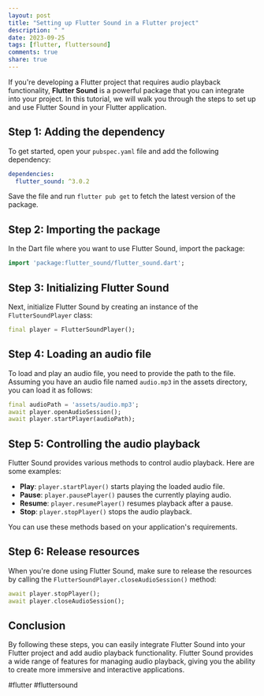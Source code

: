 ```yaml
---
layout: post
title: "Setting up Flutter Sound in a Flutter project"
description: " "
date: 2023-09-25
tags: [flutter, fluttersound]
comments: true
share: true
---
```


If you're developing a Flutter project that requires audio playback functionality, **Flutter Sound** is a powerful package that you can integrate into your project. In this tutorial, we will walk you through the steps to set up and use Flutter Sound in your Flutter application.

## Step 1: Adding the dependency

To get started, open your `pubspec.yaml` file and add the following dependency:

```yaml
dependencies:
  flutter_sound: ^3.0.2
```

Save the file and run `flutter pub get` to fetch the latest version of the package.

## Step 2: Importing the package

In the Dart file where you want to use Flutter Sound, import the package:

```dart
import 'package:flutter_sound/flutter_sound.dart';
```

## Step 3: Initializing Flutter Sound

Next, initialize Flutter Sound by creating an instance of the `FlutterSoundPlayer` class:

```dart
final player = FlutterSoundPlayer();
```

## Step 4: Loading an audio file

To load and play an audio file, you need to provide the path to the file. Assuming you have an audio file named `audio.mp3` in the assets directory, you can load it as follows:

```dart
final audioPath = 'assets/audio.mp3';
await player.openAudioSession();
await player.startPlayer(audioPath);
```

## Step 5: Controlling the audio playback

Flutter Sound provides various methods to control audio playback. Here are some examples:

- **Play**: `player.startPlayer()` starts playing the loaded audio file.
- **Pause**: `player.pausePlayer()` pauses the currently playing audio.
- **Resume**: `player.resumePlayer()` resumes playback after a pause.
- **Stop**: `player.stopPlayer()` stops the audio playback.

You can use these methods based on your application's requirements.

## Step 6: Release resources

When you're done using Flutter Sound, make sure to release the resources by calling the `FlutterSoundPlayer.closeAudioSession()` method:

```dart
await player.stopPlayer();
await player.closeAudioSession();
```

## Conclusion

By following these steps, you can easily integrate Flutter Sound into your Flutter project and add audio playback functionality. Flutter Sound provides a wide range of features for managing audio playback, giving you the ability to create more immersive and interactive applications.

#flutter #fluttersound